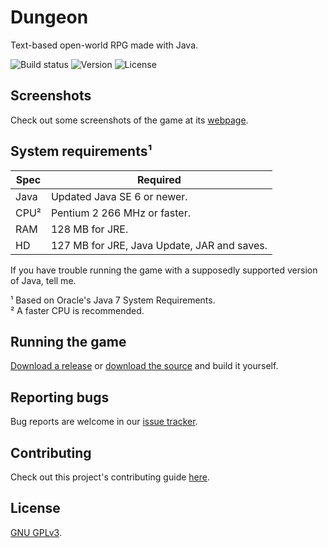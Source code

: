 Dungeon
=======
Text-based open-world RPG made with Java.

![Build status](https://travis-ci.org/mafagafogigante/dungeon.svg?branch=master)
![Version](https://img.shields.io/badge/version-v0.0.7.10.5-orange.svg)
![License](https://img.shields.io/badge/license-GPLv3-blue.svg)

Screenshots
-----------
Check out some screenshots of the game at its [webpage](http://mafagafogigante.github.io/dungeon/).


System requirements¹
-------------------
|Spec|Required                                   |
|----|-------------------------------------------|
|Java|Updated Java SE 6 or newer.                |
|CPU²|Pentium 2 266 MHz or faster.               |
|RAM |128 MB for JRE.                            |
|HD  |127 MB for JRE, Java Update, JAR and saves.|

If you have trouble running the game with a supposedly supported version of Java, tell me.

¹ Based on Oracle's Java 7 System Requirements.  
² A faster CPU is recommended.


Running the game
----------------
[Download a release](https://github.com/mafagafogigante/dungeon/releases)
or
[download the source](https://github.com/mafagafogigante/dungeon/archive/master.zip) and build it yourself.


Reporting bugs
--------------
Bug reports are welcome in our [issue tracker](https://github.com/mafagafogigante/dungeon/issues).


Contributing
------------
Check out this project's contributing guide [here](https://github.com/mafagafogigante/dungeon/blob/master/CONTRIBUTING.md).


License
-------
[GNU GPLv3](https://github.com/mafagafogigante/dungeon/blob/master/LICENSE.txt).
